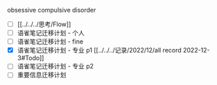 obsessive compulsive disorder

- [ ] [[../../../思考/Flow]]
- [ ] 语雀笔记迁移计划 - 个人
- [ ] 语雀笔记迁移计划 - fine
- [x] 语雀笔记迁移计划 - 专业 p1 [[../../../记录/2022/12/all record 2022-12-3#Todo]]
- [ ] 语雀笔记迁移计划 - 专业 p2
- [ ] 重要信息迁移计划